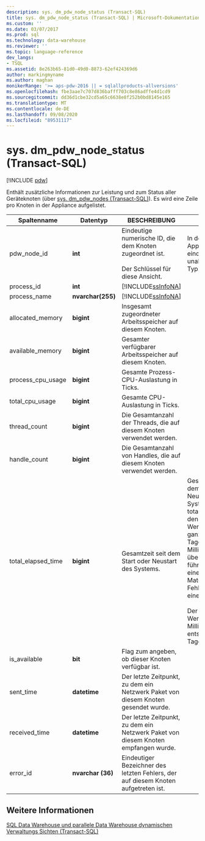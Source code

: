 ```yaml
---
description: sys. dm_pdw_node_status (Transact-SQL)
title: sys. dm_pdw_node_status (Transact-SQL) | Microsoft-Dokumentation
ms.custom: ''
ms.date: 03/07/2017
ms.prod: sql
ms.technology: data-warehouse
ms.reviewer: ''
ms.topic: language-reference
dev_langs:
- TSQL
ms.assetid: 8e263b65-81d0-49d0-8873-62ef424369d6
author: markingmyname
ms.author: maghan
monikerRange: '>= aps-pdw-2016 || = sqlallproducts-allversions'
ms.openlocfilehash: fbe3aae7c707d836bafff703c8e86adffe4d1cd9
ms.sourcegitcommit: dd36d1cbe32cd5a65c6638e8f252b0bd8145e165
ms.translationtype: MT
ms.contentlocale: de-DE
ms.lasthandoff: 09/08/2020
ms.locfileid: "89531117"
---
```

# <a name="sysdm_pdw_node_status-transact-sql"></a>sys. dm_pdw_node_status (Transact-SQL)

[!INCLUDE [pdw](../../includes/applies-to-version/pdw.md)]

  Enthält zusätzliche Informationen zur Leistung und zum Status aller Geräteknoten (über [sys. dm_pdw_nodes &#40;Transact-SQL&#41;](../../relational-databases/system-dynamic-management-views/sys-dm-pdw-nodes-transact-sql.md)). Es wird eine Zeile pro Knoten in der Appliance aufgelistet.  
  
|Spaltenname|Datentyp|BESCHREIBUNG|Range|  
|-----------------|---------------|-----------------|-----------|  
|pdw_node_id|**int**|Eindeutige numerische ID, die dem Knoten zugeordnet ist.<br /><br /> Der Schlüssel für diese Ansicht.|In der gesamten Appliance eindeutig, unabhängig vom Typ.|  
|process_id|**int**|[!INCLUDE[ssInfoNA](../../includes/ssinfona-md.md)]||  
|process_name|**nvarchar(255)**|[!INCLUDE[ssInfoNA](../../includes/ssinfona-md.md)]||  
|allocated_memory|**bigint**|Insgesamt zugeordneter Arbeitsspeicher auf diesem Knoten.||  
|available_memory|**bigint**|Gesamter verfügbarer Arbeitsspeicher auf diesem Knoten.||  
|process_cpu_usage|**bigint**|Gesamte Prozess-CPU-Auslastung in Ticks.||  
|total_cpu_usage|**bigint**|Gesamte CPU-Auslastung in Ticks.||  
|thread_count|**bigint**|Die Gesamtanzahl der Threads, die auf diesem Knoten verwendet werden.||  
|handle_count|**bigint**|Die Gesamtanzahl von Handles, die auf diesem Knoten verwendet werden.||  
|total_elapsed_time|**bigint**|Gesamtzeit seit dem Start oder Neustart des Systems.|Gesamtzeit seit dem Start oder Neustart des Systems. Wenn total_elapsed_time den maximalen Wert für eine ganze Zahl (24,8 Tage in Millisekunden) überschreitet, führt dies zu einem Materialisierungs Fehler aufgrund eines Überlaufs.<br /><br /> Der maximale Wert in Millisekunden entspricht 24,8 Tagen.|  
|is_available|**bit**|Flag zum angeben, ob dieser Knoten verfügbar ist.||  
|sent_time|**datetime**|Der letzte Zeitpunkt, zu dem ein Netzwerk Paket von diesem Knoten gesendet wurde.||  
|received_time|**datetime**|Der letzte Zeitpunkt, zu dem ein Netzwerk Paket von diesem Knoten empfangen wurde.||  
|error_id|**nvarchar (36)**|Eindeutiger Bezeichner des letzten Fehlers, der auf diesem Knoten aufgetreten ist.||  
  
## <a name="see-also"></a>Weitere Informationen  
 [SQL Data Warehouse und parallele Data Warehouse dynamischen Verwaltungs Sichten &#40;Transact-SQL&#41;](../../relational-databases/system-dynamic-management-views/sql-and-parallel-data-warehouse-dynamic-management-views.md)  
  
  
